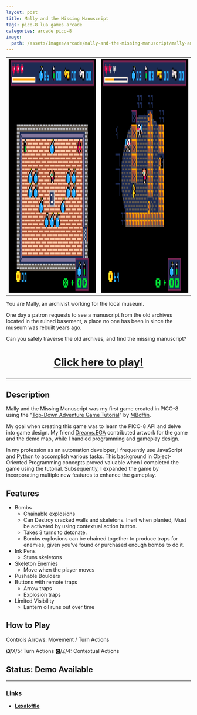 ```yaml
---
layout: post
title: Mally and the Missing Manuscript
tags: pico-8 lua games arcade
categories: arcade pico-8
image:
  path: /assets/images/arcade/mally-and-the-missing-manuscript/mally-and-the-missing-manuscript_1.gif
---
```


<table>
  <tr>
    <td> <img src="/assets/images/arcade/mally-and-the-missing-manuscript/mally-and-the-missing-manuscript_2.gif"  alt="1" width = 360px height = 640px ></td>
    <td> <img src="/assets/images/arcade/mally-and-the-missing-manuscript/mally-and-the-missing-manuscript_3.gif"  alt="1" width = 360px height = 640px ></td>

  </tr> 
</table>

You are Mally, an archivist working for the local museum.

One day a patron requests to see a manuscript from the old archives located in the ruined basement, a place no one has been in since the museum was rebuilt years ago.

Can you safely traverse the old archives, and find the missing manuscript?

<!--more-->

<h1> <p style="text-align: center;"><a href="/assets/pico-8/mally-and-the-missing-manuscript/matmm_demo.html">Click here to play!</a></p> </h1>

---

## Description

Mally and the Missing Manuscript was my first game created in PICO-8 using the "[Top-Down Adventure Game Tutorial](https://www.lexaloffle.com/bbs/?tid=35135)" by [MBoffin](https://www.lexaloffle.com/bbs/?uid=10198).

My goal when creating this game was to learn the PICO-8 API and delve into game design. My friend [Dreams.EGA](https://www.youtube.com/@dreamsEGA/videos) contributed artwork for the game and the demo map, while I handled programming and gameplay design.

In my profession as an automation developer, I frequently use JavaScript and Python to accomplish various tasks. This background in Object-Oriented Programming concepts proved valuable when I completed the game using the tutorial. Subsequently, I expanded the game by incorporating multiple new features to enhance the gameplay.

## Features

- Bombs
  - Chainable explosions
  - Can Destroy cracked walls and skeletons. Inert when planted, Must be activated by using contextual action button.
  - Takes 3 turns to detonate.
  - Bombs explosions can be chained together to produce traps for enemies, given you've found or purchased enough bombs to do it.
- Ink Pens
  - Stuns skeletons
- Skeleton Enemies
  - Move when the player moves
- Pushable Boulders
- Buttons with remote traps
  - Arrow traps
  - Explosion traps
- Limited Visibility
  - Lantern oil runs out over time

## How to Play

Controls
Arrows: Movement / Turn Actions

❎/X/5: Turn Actions
🅾️/Z/4: Contextual Actions

## Status: **Demo Available**

---

### Links

- [**Lexaloffle**](https://www.lexaloffle.com/bbs/?tid=41059)
